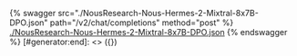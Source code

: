 [#generator:start]: <> ({ "template": "openapi" })
{% swagger src="./NousResearch-Nous-Hermes-2-Mixtral-8x7B-DPO.json" path="/v2/chat/completions" method="post" %}
[./NousResearch-Nous-Hermes-2-Mixtral-8x7B-DPO.json](./NousResearch-Nous-Hermes-2-Mixtral-8x7B-DPO.json)
{% endswagger %}
[#generator:end]: <> ({})